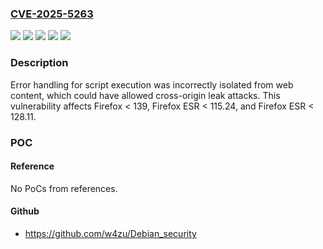 ### [CVE-2025-5263](https://cve.mitre.org/cgi-bin/cvename.cgi?name=CVE-2025-5263)
![](https://img.shields.io/static/v1?label=Product&message=Firefox%20ESR&color=blue)
![](https://img.shields.io/static/v1?label=Product&message=Firefox&color=blue)
![](https://img.shields.io/static/v1?label=Version&message=unspecified%3C%20115.24%20&color=brighgreen)
![](https://img.shields.io/static/v1?label=Version&message=unspecified%3C%20139%20&color=brighgreen)
![](https://img.shields.io/static/v1?label=Vulnerability&message=Error%20handling%20for%20script%20execution%20was%20incorrectly%20isolated%20from%20web%20content&color=brighgreen)

### Description

Error handling for script execution was incorrectly isolated from web content, which could have allowed cross-origin leak attacks. This vulnerability affects Firefox < 139, Firefox ESR < 115.24, and Firefox ESR < 128.11.

### POC

#### Reference
No PoCs from references.

#### Github
- https://github.com/w4zu/Debian_security

